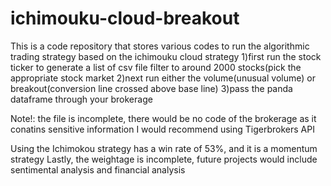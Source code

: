 # ichimouku-cloud-breakout
This is a code repository that stores various codes to run the algorithmic trading strategy based on the ichimouku cloud strategy
1)first run the stock ticker to generate a list of csv file filter to around 2000 stocks(pick the appropriate stock market
2)next run either the volume(unusual volume) or breakout(conversion line crossed above base line)
3)pass the panda dataframe through your brokerage

Note!: the file is incomplete, there would be no code of the brokerage as it conatins sensitive information
I would recommend using Tigerbrokers API

Using the Ichimokou strategy has a win rate of 53%, and it is a momentum strategy
Lastly, the weightage is incomplete,
future projects would include sentimental analysis and financial analysis
